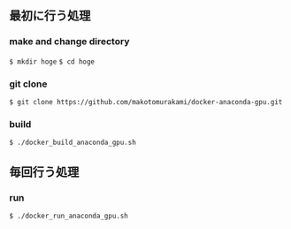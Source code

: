## 最初に行う処理

### make and change directory
`$ mkdir hoge`
`$ cd hoge`

### git clone
`$ git clone https://github.com/makotomurakami/docker-anaconda-gpu.git`

### build
`$ ./docker_build_anaconda_gpu.sh`

## 毎回行う処理

### run
`$ ./docker_run_anaconda_gpu.sh`
